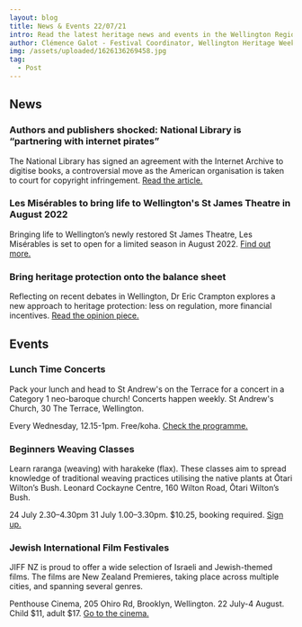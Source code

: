```yaml
---
layout: blog
title: News & Events 22/07/21
intro: Read the latest heritage news and events in the Wellington Region!
author: Clémence Galot - Festival Coordinator, Wellington Heritage Week
img: /assets/uploaded/1626136269458.jpg
tag:
  - Post
---
```

## News

### Authors and publishers shocked: National Library is “partnering with internet pirates”

The National Library has signed an agreement with the Internet Archive to digitise books, a controversial move as the American organisation is taken to court for copyright infringement. [Read the article.](https://wellington.scoop.co.nz/?p=137697)

### Les Misérables to bring life to Wellington's St James Theatre in August 2022

Bringing life to Wellington’s newly restored St James Theatre, Les Misérables is set to open for a limited season in August 2022. [Find out more.](https://www.stuff.co.nz/entertainment/stage-and-theatre/125732759/les-misrables-to-bring-life-to-wellingtons-st-james-theatre-in-august-2022)

### Bring heritage protection onto the balance sheet

Reflecting on recent debates in Wellington, Dr Eric Crampton explores a new approach to heritage protection: less on regulation, more financial incentives. [Read the opinion piece. ](https://www.newsroom.co.nz/bring-heritage-onto-the-balance-sheet)

## Events

### Lunch Time Concerts

Pack your lunch and head to St Andrew's on the Terrace for a concert in a Category 1 neo-baroque church! Concerts happen weekly. St Andrew's Church, 30 The Terrace, Wellington. 

Every Wednesday, 12.15-1pm. Free/koha. [Check the programme.](https://www.standrews.org.nz/arts-and-events/category/lunch-time-concerts/) 

### Beginners Weaving Classes

Learn raranga (weaving) with harakeke (flax). These classes aim to spread knowledge of traditional weaving practices utilising the native plants at Ōtari Wilton’s Bush. Leonard Cockayne Centre, 160 Wilton Road, Ōtari Wilton’s Bush. 

24 July 2.30–4.30pm 31 July 1.00–3.30pm. $10.25, booking required. [Sign up.](https://www.eventfinda.co.nz/2021/otari-raranga-akomanga-beginners-weaving-classes/wellington) 

### Jewish International Film Festivales

JIFF NZ is proud to offer a wide selection of Israeli and Jewish-themed films. The films are New Zealand Premieres, taking place across multiple cities, and spanning several genres. 

Penthouse Cinema, 205 Ohiro Rd, Brooklyn, Wellington. 22 July-4 August. Child $11, adult $17. [Go to the cinema. ](https://jiff.co.nz/)